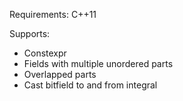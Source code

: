 Requirements: C++11

Supports:
<ul>
<li>Constexpr</li>
<li>Fields with multiple unordered parts</li>
<li>Overlapped parts</li>
<li>Cast bitfield to and from integral</li>
</ul>
